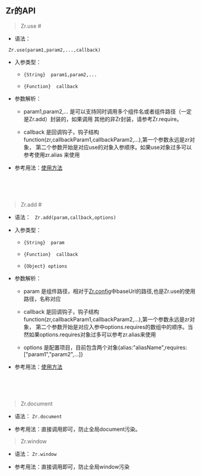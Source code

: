 Zr的API
---
> Zr.use <span id="use">#</span>

- 语法：

` Zr.use(param1,param2,...,callback)`

- 入参类型：

   + `{String}  param1,param2,...`  
   
   + `{Function}  callback`

- 参数解析：
  
  + param1,param2,... 是可以支持同时调用多个组件名或者组件路径（一定是Zr.add）封装的，如果调用
  其他的非Zr封装，请参考Zr.require。
  
  + callback 是回调钩子，钩子结构function(zr,callbackParam1,callbackParam2,...),第一个参数永远是zr对象，
  第二个参数开始是对应use的对象入参顺序。如果use对象过多可以参考使用zr.alias 来使用
  

- 参考用法：[使用方法](//github.com/guguaihaha/zr-engine/issues/4)

<br/>
<br/>
<br/>


> Zr.add <span id="add">#</span>

- 语法：
` Zr.add(param,callback,options)`

- 入参类型：
  + `{String}  param`
  
  + `{Function}  callback`
  
  + `{Object} options`
  
- 参数解析：

  + param   是组件路径，相对于[Zr.config](#config)中baseUrl的路径,也是Zr.use的使用路径，名称对应
  
  + callback 是回调钩子，钩子结构function(zr,callbackParam1,callbackParam2,...),第一个参数永远是zr对象，
  第二个参数开始是对应入参中options.requires的数组中的顺序。当然如果options.requires对象过多可以参考zr.alias来使用
  
  + options 是配置项目，目前包含两个对象{alias:"aliasName",requires:["param1","param2",...]}
  
- 参考用法：[使用方法](//github.com/guguaihaha/zr-engine/issues/5) 
 
 <br/>
 <br/>
 <br/>
 
 > Zr.document
 
 - 语法：
 `Zr.document`
 
 - 参考用法：直接调用即可，防止全局document污染。
 
 > Zr.window
 
 - 语法：
 `Zr.window`
 
 - 参考用法：直接调用即可，防止全局window污染
  

